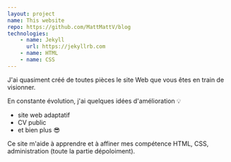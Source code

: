 ```yaml
---
layout: project
name: This website
repo: https://github.com/MattMattV/blog
technologies:
    - name: Jekyll
      url: https://jekyllrb.com
    - name: HTML
    - name: CSS
---
```

J'ai quasiment créé de toutes pièces le site Web que vous êtes en train de visionner.

En constante évolution, j'ai quelques idées d'amélioration 💡
  - site web adaptatif
  - CV public
  - et bien plus 😎

Ce site m'aide à apprendre et à affiner mes compétence HTML, CSS, administration (toute la partie dépoloiment).